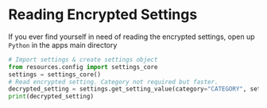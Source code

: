 
# Reading Encrypted Settings

If you ever find yourself in need of reading the encrypted settings, open up `Python` in the apps main directory

```py
# Import settings & create settings object
from resources.config import settings_core
settings = settings_core()
# Read encrypted setting. Category not required but faster. 
decrypted_setting = settings.get_setting_value(category="CATEGORY", setting="SETTING_ID")
print(decrypted_setting)
```
